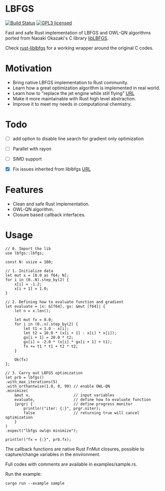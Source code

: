 
# LBFGS

[![Build Status](https://travis-ci.org/ybyygu/rust-lbfgs.svg?branch=master)](https://travis-ci.org/ybyygu/rust-lbfgs)
[![GPL3 licensed](https://img.shields.io/badge/license-GPL3-blue.svg)](./LICENSE)

Fast and safe Rust implementation of LBFGS and OWL-QN algorithms ported from
Naoaki Okazaki's C library [libLBFGS](http://chokkan.org/software/liblbfgs/).

Check [rust-liblbfgs](https://github.com/ybyygu/rust-liblbfgs) for a working wrapper around the original C codes.


# Motivation

-   Bring native LBFGS implementation to Rust community.
-   Learn how a great optimization algorithm is implemented in real world.
-   Learn how to "replace the jet engine while still flying" [URL](http://jensimmons.com/post/jan-4-2017/replacing-jet-engine-while-still-flying)
-   Make it more maintainable with Rust high level abstraction.
-   Improve it to meet my needs in computational chemistry.


# Todo

-   [ ] add option to disable line search for gradient only optimization
-   [ ] Parallel with rayon
-   [ ] SIMD support
-   [X] Fix issues inherited from liblbfgs [URL](https://github.com/chokkan/liblbfgs/pulls)


# Features

-   Clean and safe Rust implementation.
-   OWL-QN algorithm.
-   Closure based callback interfaces.


# Usage

    // 0. Import the lib
    use lbfgs::lbfgs;
    
    const N: usize = 100;
    
    // 1. Initialize data
    let mut x = [0.0 as f64; N];
    for i in (0..N).step_by(2) {
        x[i] = -1.2;
        x[i + 1] = 1.0;
    }
    
    // 2. Defining how to evaluate function and gradient
    let evaluate = |x: &[f64], gx: &mut [f64]| {
        let n = x.len();
    
        let mut fx = 0.0;
        for i in (0..n).step_by(2) {
            let t1 = 1.0 - x[i];
            let t2 = 10.0 * (x[i + 1] - x[i] * x[i]);
            gx[i + 1] = 20.0 * t2;
            gx[i] = -2.0 * (x[i] * gx[i + 1] + t1);
            fx += t1 * t1 + t2 * t2;
        }
    
        Ok(fx)
    };
    
    // 3. Carry out LBFGS optimization
    let prb = lbfgs()
    .with_max_iterations(5)
    .with_orthantwise(1.0, 0, 99) // enable OWL-QN
    .minimize(
        &mut x,                   // input variables
        evaluate,                 // define how to evaluate function
        |prgr| {                  // define progress monitor
            println!("iter: {:}", prgr.niter);
            false                 // returning true will cancel optimization
        }
    )
    .expect("lbfgs owlqn minimize");
    
    println!("fx = {:}", prb.fx);

The callback functions are native Rust FnMut closures, possible to
capture/change variables in the environment.

Full codes with comments are available in examples/sample.rs.

Run the example:

    cargo run --example sample

